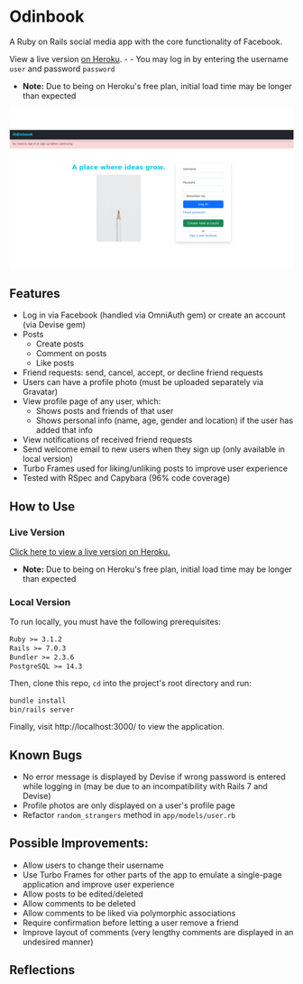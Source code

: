 # Odinbook

A Ruby on Rails social media app with the core functionality of Facebook.

View a live version [on Heroku](https://peaceful-gorge-29362.herokuapp.com/). - - You may log in by entering the username `user` and password `password`
- **Note:** Due to being on Heroku's free plan, initial load time may be longer than expected

![alt text](login_page.png?raw=true "screenshot of Odinbook home page")

## Features
- Log in via Facebook (handled via OmniAuth gem) or create an account (via Devise gem)
- Posts
  - Create posts
  - Comment on posts
  - Like posts
- Friend requests: send, cancel, accept, or decline friend requests
- Users can have a profile photo (must be uploaded separately via Gravatar)
- View profile page of any user, which: 
  - Shows posts and friends of that user
  - Shows personal info (name, age, gender and location) if the user has added that info
- View notifications of received friend requests
- Send welcome email to new users when they sign up (only available in local version)
- Turbo Frames used for liking/unliking posts to improve user experience
- Tested with RSpec and Capybara (96% code coverage)

## How to Use
### Live Version
[Click here to view a live version on Heroku.](https://peaceful-gorge-29362.herokuapp.com/)
- **Note:** Due to being on Heroku's free plan, initial load time may be longer than expected

### Local Version
To run locally, you must have the following prerequisites:
```
Ruby >= 3.1.2
Rails >= 7.0.3
Bundler >= 2.3.6
PostgreSQL >= 14.3
```
Then, clone this repo, `cd` into the project's root directory and run:
```
bundle install
bin/rails server
```
Finally, visit http://localhost:3000/ to view the application.

## Known Bugs
- No error message is displayed by Devise if wrong password is entered while logging in (may be due to an incompatibility with Rails 7 and Devise)
- Profile photos are only displayed on a user's profile page
- Refactor `random_strangers` method in `app/models/user.rb`

## Possible Improvements:
- Allow users to change their username
- Use Turbo Frames for other parts of the app to emulate a single-page application and improve user experience
- Allow posts to be edited/deleted
- Allow comments to be deleted
- Allow comments to be liked via polymorphic associations
- Require confirmation before letting a user remove a friend
- Improve layout of comments (very lengthy comments are displayed in an undesired manner)

## Reflections
